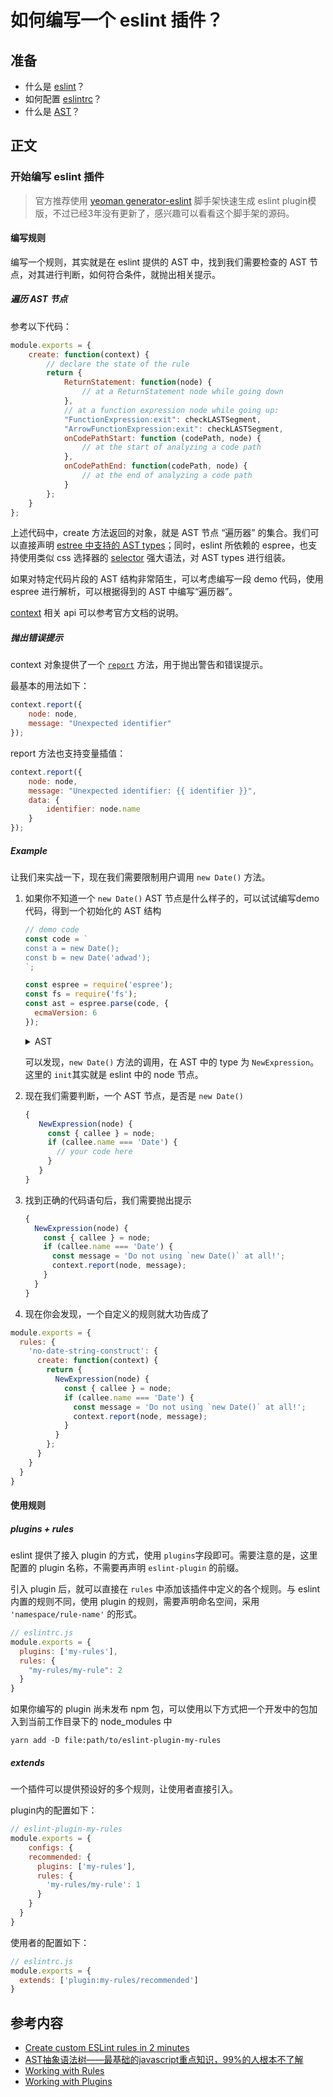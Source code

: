 # 如何编写一个 eslint 插件？

## 准备

- 什么是 [eslint](https://eslint.org/)？
- 如何配置 [eslintrc](https://eslint.org/docs/user-guide/configuring)？
- 什么是 [AST](https://zh.wikipedia.org/zh-hans/%E6%8A%BD%E8%B1%A1%E8%AA%9E%E6%B3%95%E6%A8%B9)？



## 正文

### 开始编写 eslint 插件

>  官方推荐使用 [yeoman generator-eslint](https://www.npmjs.com/package/generator-eslint) 脚手架快速生成 eslint plugin模版，不过已经3年没有更新了，感兴趣可以看看这个脚手架的源码。



#### 编写规则

编写一个规则，其实就是在 eslint 提供的 AST 中，找到我们需要检查的 AST 节点，对其进行判断，如何符合条件，就抛出相关提示。

##### 遍历 AST 节点

参考以下代码：

```js
module.exports = {
    create: function(context) {
        // declare the state of the rule
        return {
            ReturnStatement: function(node) {
                // at a ReturnStatement node while going down
            },
            // at a function expression node while going up:
            "FunctionExpression:exit": checkLASTSegment,
            "ArrowFunctionExpression:exit": checkLASTSegment,
            onCodePathStart: function (codePath, node) {
                // at the start of analyzing a code path
            },
            onCodePathEnd: function(codePath, node) {
                // at the end of analyzing a code path
            }
        };
    }
};

```

上述代码中，create 方法返回的对象，就是 AST 节点 “遍历器” 的集合。我们可以直接声明 [estree 中支持的 AST types](https://github.com/estree/estree/blob/mASTer/es2015.md)；同时，eslint 所依赖的 espree，也支持使用类似 css 选择器的 [selector](https://eslint.org/docs/developer-guide/selectors) 强大语法，对 AST types 进行组装。

如果对特定代码片段的 AST 结构非常陌生，可以考虑编写一段 demo 代码，使用 espree 进行解析，可以根据得到的 AST 中编写“遍历器”。

[context](https://eslint.org/docs/developer-guide/working-with-rules#the-context-object) 相关 api 可以参考官方文档的说明。



##### 抛出错误提示

context 对象提供了一个 [`report`](https://eslint.org/docs/developer-guide/working-with-rules#contextreport) 方法，用于抛出警告和错误提示。

最基本的用法如下：

```js
context.report({
    node: node,
    message: "Unexpected identifier"
});
```

report 方法也支持变量插值：

```js
context.report({
    node: node,
    message: "Unexpected identifier: {{ identifier }}",
    data: {
        identifier: node.name
    }
});
```



##### Example

让我们来实战一下，现在我们需要限制用户调用 `new Date()` 方法。

1. 如果你不知道一个 `new Date()` AST 节点是什么样子的，可以试试编写demo代码，得到一个初始化的 AST 结构

   ```js
   // demo code
   const code = `
   const a = new Date();
   const b = new Date('adwad');
   `;
   
   const espree = require('espree');
   const fs = require('fs');
   const ast = espree.parse(code, {
     ecmaVersion: 6
   });
   ```

   <details>
     <summary>AST</summary>
     <pre>
     {
     "type": "Program",
     "start": 0,
     "end": 52,
     "body": [
       {
         "type": "VariableDeclaration",
         "start": 1,
         "end": 22,
         "declarations": [
           {
             "type": "VariableDeclarator",
             "start": 7,
             "end": 21,
             "id": {
               "type": "Identifier",
               "start": 7,
               "end": 8,
               "name": "a"
             },
             "init": {
               "type": "NewExpression",
               "start": 11,
               "end": 21,
               "callee": {
                 "type": "Identifier",
                 "start": 15,
                 "end": 19,
                 "name": "Date"
               },
               "arguments": []
             }
           }
         ],
         "kind": "const"
       },
       {
         "type": "VariableDeclaration",
         "start": 23,
         "end": 51,
         "declarations": [
           {
             "type": "VariableDeclarator",
             "start": 29,
             "end": 50,
             "id": {
               "type": "Identifier",
               "start": 29,
               "end": 30,
               "name": "b"
             },
             "init": {
               "type": "NewExpression",
               "start": 33,
               "end": 50,
               "callee": {
                 "type": "Identifier",
                 "start": 37,
                 "end": 41,
                 "name": "Date"
               },
               "arguments": [
                 {
                   "type": "Literal",
                   "start": 42,
                   "end": 49,
                   "value": "adwad",
                   "raw": "'adwad'"
                 }
               ]
             }
           }
         ],
         "kind": "const"
       }
     ],
     "sourceType": "script"
   }
     </pre>
   </details>

   可以发现，`new Date()` 方法的调用，在 AST 中的 type 为 `NewExpression`。这里的 `init`其实就是 eslint 中的 node 节点。

2. 现在我们需要判断，一个 AST 节点，是否是 `new Date()`

   ```js
   {
      NewExpression(node) {
        const { callee } = node;
        if (callee.name === 'Date') {
          // your code here
        }
      }
   }
   ```

3. 找到正确的代码语句后，我们需要抛出提示

   ```js
   {
     NewExpression(node) {
       const { callee } = node;
       if (callee.name === 'Date') {
         const message = 'Do not using `new Date()` at all!';
         context.report(node, message);
       }
     }
   }
   ```

4. 现在你会发现，一个自定义的规则就大功告成了

  ```js
  module.exports = {
    rules: {
      'no-date-string-construct': {
        create: function(context) {
          return {
            NewExpression(node) {
              const { callee } = node;
              if (callee.name === 'Date') {
                const message = 'Do not using `new Date()` at all!';
                context.report(node, message);
              }
            }
          };
        }
      }
    }
  }
  ```



#### 使用规则

##### plugins + rules

eslint 提供了接入 plugin 的方式，使用 `plugins`字段即可。需要注意的是，这里配置的 plugin 名称，不需要再声明 `eslint-plugin` 的前缀。

引入 plugin 后，就可以直接在 `rules` 中添加该插件中定义的各个规则。与 eslint 内置的规则不同，使用 plugin 的规则，需要声明命名空间，采用 `'namespace/rule-name'` 的形式。

```js
// eslintrc.js
module.exports = {
  plugins: ['my-rules'],
  rules: {
    "my-rules/my-rule": 2
  }
}
```

如果你编写的 plugin 尚未发布 npm 包，可以使用以下方式把一个开发中的包加入到当前工作目录下的 node_modules 中

```shell
yarn add -D file:path/to/eslint-plugin-my-rules
```



##### extends

一个插件可以提供预设好的多个规则，让使用者直接引入。

plugin内的配置如下：

```javascript
// eslint-plugin-my-rules
module.exports = {
    configs: {
    recommended: {
      plugins: ['my-rules'],
      rules: {
        'my-rules/my-rule': 1
      }
    }
  }
}
```

使用者的配置如下：

```js
// eslintrc.js
module.exports = {
  extends: ['plugin:my-rules/recommended']
}
```



## 参考内容

- [Create custom ESLint rules in 2 minutes](https://blog.webiny.com/create-custom-eslint-rules-in-2-minutes-e3d41cb6a9a0)
- [AST抽象语法树——最基础的javascript重点知识，99%的人根本不了解](https://segmentfault.com/a/1190000016231512)
- [Working with Rules](https://eslint.org/docs/developer-guide/working-with-rules)
- [Working with Plugins](https://eslint.org/docs/developer-guide/working-with-plugins)